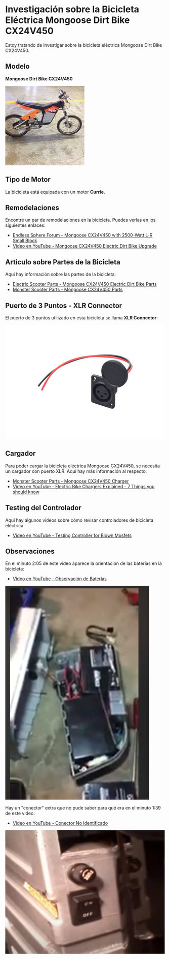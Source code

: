 # Investigación sobre la Bicicleta Eléctrica Mongoose Dirt Bike CX24V450

Estoy tratando de investigar sobre la bicicleta eléctrica Mongoose Dirt Bike CX24V450.

## Modelo

**Mongoose Dirt Bike CX24V450**

![Imagen del Modelo](assets/model.jpg)

## Tipo de Motor

La bicicleta está equipada con un motor **Currie**.

## Remodelaciones

Encontré un par de remodelaciones en la bicicleta. Puedes verlas en los siguientes enlaces:

- [Endless Sphere Forum - Mongoose CX24V450 with 2500-Watt L-R Small Block](https://endless-sphere.com/sphere/threads/mongoose-cx24v450-with-2500-watt-l-r-small-block.92544/)
- [Video en YouTube - Mongoose CX24V450 Electric Dirt Bike Upgrade](https://www.youtube.com/watch?v=eIediyNsjhM)

## Artículo sobre Partes de la Bicicleta

Aquí hay información sobre las partes de la bicicleta:

- [Electric Scooter Parts - Mongoose CX24V450 Electric Dirt Bike Parts](https://www.electricscooterparts.com/mongoose-cx24v450-electric-dirt-bike-parts.html)
- [Monster Scooter Parts - Mongoose CX24V450 Parts](https://www.monsterscooterparts.com/trsc/rec-brands/mongoose/cx24v450)

## Puerto de 3 Puntos - XLR Connector

El puerto de 3 puntos utilizado en esta bicicleta se llama **XLR Connector**:

![XLR Connector](assets/XLRConnector.jpg)

## Cargador

Para poder cargar la bicicleta eléctrica Mongoose CX24V450, se necesita un cargador con puerto XLR. Aquí hay más información al respecto:

- [Monster Scooter Parts - Mongoose CX24V450 Charger](https://www.monsterscooterparts.com/trsc/rec-brands/mongoose/cx24v450/moelscbach1.html)
- [Video en YouTube - Electric Bike Chargers Explained - 7 Things you should know](https://www.youtube.com/watch?v=j2fwqOfJ2mI)

## Testing del Controlador

Aquí hay algunos videos sobre cómo revisar controladores de bicicleta eléctrica:

- [Video en YouTube - Testing Controller for Blown Mosfets](https://www.youtube.com/watch?v=G6rTRT3qPR8)

## Observaciones

En el minuto 2:05 de este video aparece la orientación de las baterías en la bicicleta:

- [Video en YouTube - Observación de Baterías](https://www.youtube.com/watch?v=3T3ITuJ_NfA)

![Imagen de las Baterías](assets/batteryOrientation.png)

Hay un "conector" extra que no pude saber para qué era en el minuto 1:39 de este video:

- [Video en YouTube - Conector No Identificado](https://www.youtube.com/watch?v=XklP6CuWb9I)

![Imagen del Conector Desconocido](assets/unknownConnector.png)